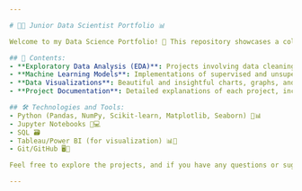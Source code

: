 ```yaml
---

# 👨‍💻 Junior Data Scientist Portfolio 📊

Welcome to my Data Science Portfolio! 🚀 This repository showcases a collection of projects and analyses that I've worked on as part of my journey as a Junior Data Scientist. It includes various datasets, machine learning models, and data visualizations to demonstrate my skills in data wrangling, statistical analysis, and predictive modeling. 🔍📈

## 📂 Contents:
- **Exploratory Data Analysis (EDA)**: Projects involving data cleaning, feature engineering, and visual exploration. 🧹🔧
- **Machine Learning Models**: Implementations of supervised and unsupervised learning algorithms such as regression, classification, and clustering. 🤖📚
- **Data Visualizations**: Beautiful and insightful charts, graphs, and plots to convey findings. 📊✨
- **Project Documentation**: Detailed explanations of each project, including methodologies, results, and conclusions. 📝🔍

## 🛠️ Technologies and Tools:
- Python (Pandas, NumPy, Scikit-learn, Matplotlib, Seaborn) 🐍📊
- Jupyter Notebooks 📓💻
- SQL 🗃️
- Tableau/Power BI (for visualization) 📊🎨
- Git/GitHub 🖥️🔗

Feel free to explore the projects, and if you have any questions or suggestions, don't hesitate to reach out! 💬👋

---
```


